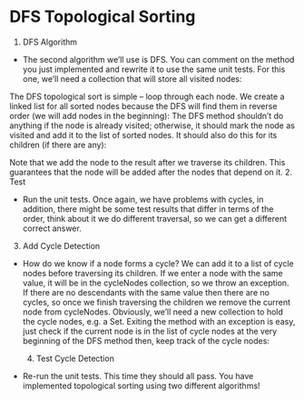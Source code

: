 # DFS Topological Sorting
1. DFS Algorithm
* The second algorithm we’ll use is DFS. You can comment on the method you just implemented and rewrite it to use the same unit tests.
  For this one, we’ll need a collection that will store all visited nodes:

The DFS topological sort is simple – loop through each node. We create a linked list for all sorted nodes because the DFS will find them in reverse order (we will add nodes in the beginning):
The DFS method shouldn’t do anything if the node is already visited; otherwise, it should mark the node as visited and add it to the list of sorted nodes. It should also do this for its children (if there are any):

Note that we add the node to the result after we traverse its children. This guarantees that the node will be added after the nodes that depend on it.
2. Test
* Run the unit tests. Once again, we have problems with cycles, in addition, there might be some test results that differ in terms of the order, think about it we do different traversal, so we can get a different correct answer.
3. Add Cycle Detection
* How do we know if a node forms a cycle? We can add it to a list of cycle nodes before traversing its children. If we enter a node with the same value, it will be in the cycleNodes collection, so we throw an exception. If there are no descendants with the same value then there are no cycles, so once we finish traversing the children we remove the current node from cycleNodes.
  Obviously, we’ll need a new collection to hold the cycle nodes, e.g. a Set<String>. Exiting the method with an exception is easy, just check if the current node is in the list of cycle nodes at the very beginning of the DFS method then, keep track of the cycle nodes:

  4. Test Cycle Detection
* Re-run the unit tests. This time they should all pass. You have implemented topological sorting using two different algorithms!